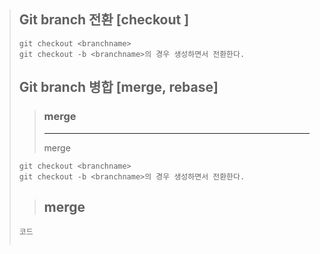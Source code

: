 > ## Git branch 전환 [checkout ]
>
> ```
> git checkout <branchname>
> git checkout -b <branchname>의 경우 생성하면서 전환한다.
> ```
>
> ## Git branch 병합 [merge, rebase]
>
> > ### merge
> >
> > ---
> >
> > merge
>
> ```
> git checkout <branchname>
> git checkout -b <branchname>의 경우 생성하면서 전환한다.
> ```
>
> > ## merge
>
> ```
> 코드
>
>
> ```

